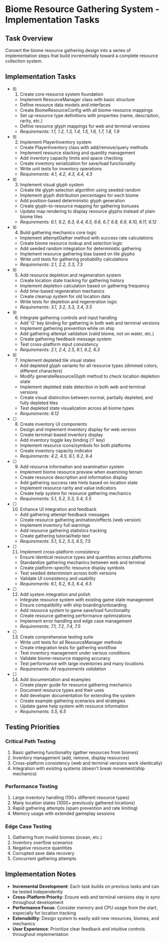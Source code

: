 # Biome Resource Gathering System - Implementation Tasks

## Task Overview

Convert the biome resource gathering design into a series of implementation steps that build incrementally toward a complete resource collection system.

## Implementation Tasks

- [x] 1. Create core resource system foundation
  - Implement ResourceManager class with basic structure
  - Define resource data models and interfaces
  - Create BiomeResourceConfig with all biome-resource mappings
  - Set up resource type definitions with properties (name, description, rarity, etc.)
  - Define resource glyph mappings for web and terminal versions
  - _Requirements: 1.1, 1.2, 1.3, 1.4, 1.5, 1.6, 1.7, 1.8, 1.9_

- [x] 2. Implement PlayerInventory system
  - Create PlayerInventory class with add/remove/query methods
  - Implement resource stacking and quantity management
  - Add inventory capacity limits and space checking
  - Create inventory serialization for save/load functionality
  - Write unit tests for inventory operations
  - _Requirements: 4.1, 4.2, 4.3, 4.4, 4.5_

- [x] 3. Implement visual glyph system
  - Create tile glyph selection algorithm using seeded random
  - Implement glyph distribution percentages for each biome
  - Add position-based deterministic glyph generation
  - Create glyph-to-resource mapping for gathering bonuses
  - Update map rendering to display resource glyphs instead of plain biome tiles
  - _Requirements: 6.1, 6.2, 6.3, 6.4, 6.5, 6.6, 6.7, 6.8, 6.9, 6.10, 6.11, 6.12_

- [x] 4. Build gathering mechanics core logic
  - Implement attemptGather method with success rate calculations
  - Create biome resource lookup and selection logic
  - Add seeded random integration for deterministic gathering
  - Implement resource gathering bias based on tile glyphs
  - Write unit tests for gathering probability calculations
  - _Requirements: 2.1, 2.2, 2.3, 7.3_

- [x] 5. Add resource depletion and regeneration system
  - Create location state tracking for gathering history
  - Implement depletion calculation based on gathering frequency
  - Add time-based regeneration mechanics
  - Create cleanup system for old location data
  - Write tests for depletion and regeneration logic
  - _Requirements: 3.1, 3.2, 3.3, 3.4, 3.5_

- [x] 6. Integrate gathering controls and input handling
  - Add 'G' key binding for gathering in both web and terminal versions
  - Implement gathering prevention while on ship
  - Add gathering attempt validation (valid biome, not on water, etc.)
  - Create gathering feedback message system
  - Test cross-platform input consistency
  - _Requirements: 2.1, 2.4, 2.5, 6.1, 6.2, 6.3_

- [x] 7. Implement depleted tile visual states
  - Add depleted glyph variants for all resource types (dimmed colors, different characters)
  - Modify generateResourceGlyph method to check location depletion state
  - Implement depleted state detection in both web and terminal versions
  - Create visual distinction between normal, partially depleted, and fully depleted tiles
  - Test depleted state visualization across all biome types
  - _Requirements: 6.12_

- [ ] 8. Create inventory UI components
  - Design and implement inventory display for web version
  - Create terminal-based inventory display
  - Add inventory toggle key binding ('I' key)
  - Implement resource icons/symbols for both platforms
  - Create inventory capacity indicator
  - _Requirements: 4.2, 4.5, 6.1, 6.2, 6.4_

- [ ] 9. Add resource information and examination system
  - Implement biome resource preview when examining terrain
  - Create resource description and information display
  - Add gathering success rate hints based on location state
  - Implement resource rarity and value indicators
  - Create help system for resource gathering mechanics
  - _Requirements: 5.1, 5.2, 5.3, 5.4, 5.5_

- [ ] 10. Enhance UI integration and feedback
  - Add gathering attempt feedback messages
  - Create resource gathering animation/effects (web version)
  - Implement inventory full warnings
  - Add resource gathering statistics tracking
  - Create gathering tutorial/help text
  - _Requirements: 5.1, 5.2, 5.3, 6.5, 7.5_

- [ ] 11. Implement cross-platform consistency
  - Ensure identical resource types and quantities across platforms
  - Standardize gathering mechanics between web and terminal
  - Create platform-specific resource display symbols
  - Test seeded determinism across both versions
  - Validate UI consistency and usability
  - _Requirements: 6.1, 6.2, 6.3, 6.4, 6.5_

- [ ] 12. Add system integration and polish
  - Integrate resource system with existing game state management
  - Ensure compatibility with ship boarding/unboarding
  - Add resource system to game save/load functionality
  - Create resource gathering performance optimizations
  - Implement error handling and edge case management
  - _Requirements: 7.1, 7.2, 7.4, 7.5_

- [ ] 13. Create comprehensive testing suite
  - Write unit tests for all ResourceManager methods
  - Create integration tests for gathering workflow
  - Test inventory management under various conditions
  - Validate biome-resource mapping accuracy
  - Test performance with large inventories and many locations
  - _Requirements: All requirements validation_

- [ ] 14. Add documentation and examples
  - Create player guide for resource gathering mechanics
  - Document resource types and their uses
  - Add developer documentation for extending the system
  - Create example gathering scenarios and strategies
  - Update game help system with resource information
  - _Requirements: 5.5, 6.5_

## Testing Priorities

### Critical Path Testing
1. Basic gathering functionality (gather resources from biomes)
2. Inventory management (add, remove, display resources)
3. Cross-platform consistency (web and terminal versions work identically)
4. Integration with existing systems (doesn't break movement/ship mechanics)

### Performance Testing
1. Large inventory handling (100+ different resource types)
2. Many location states (1000+ previously gathered locations)
3. Rapid gathering attempts (spam prevention and rate limiting)
4. Memory usage with extended gameplay sessions

### Edge Case Testing
1. Gathering from invalid biomes (ocean, etc.)
2. Inventory overflow scenarios
3. Negative resource quantities
4. Corrupted save data recovery
5. Concurrent gathering attempts

## Implementation Notes

- **Incremental Development**: Each task builds on previous tasks and can be tested independently
- **Cross-Platform Priority**: Ensure web and terminal versions stay in sync throughout development
- **Performance Focus**: Consider memory and CPU usage from the start, especially for location tracking
- **Extensibility**: Design system to easily add new resources, biomes, and mechanics
- **User Experience**: Prioritize clear feedback and intuitive controls throughout implementation